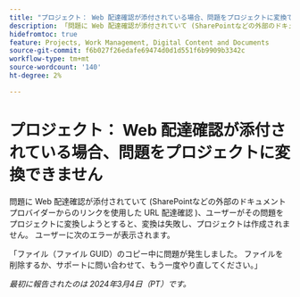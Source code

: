 ```yaml
---
title: "プロジェクト： Web 配達確認が添付されている場合、問題をプロジェクトに変換できません"
description: 「問題に Web 配達確認が添付されていて (SharePointなどの外部のドキュメントプロバイダーからのリンクを使用した URL 配達確認 )、ユーザーがその問題をプロジェクトに変換しようとすると、変換は失敗し、プロジェクトは作成されません。 ユーザーにエラーが表示されます。」
hidefromtoc: true
feature: Projects, Work Management, Digital Content and Documents
source-git-commit: f6b027f26edafe69474d0d1d551f6b9909b3342c
workflow-type: tm+mt
source-wordcount: '140'
ht-degree: 2%

---
```



# プロジェクト： Web 配達確認が添付されている場合、問題をプロジェクトに変換できません

問題に Web 配達確認が添付されていて (SharePointなどの外部のドキュメントプロバイダーからのリンクを使用した URL 配達確認 )、ユーザーがその問題をプロジェクトに変換しようとすると、変換は失敗し、プロジェクトは作成されません。 ユーザーに次のエラーが表示されます。

「ファイル（ファイル GUID）のコピー中に問題が発生しました。 ファイルを削除するか、サポートに問い合わせて、もう一度やり直してください。」

_最初に報告されたのは 2024年3月4日（PT）です。_
